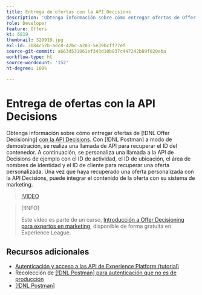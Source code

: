 ```yaml
---
title: Entrega de ofertas con la API Decisions
description: 'Obtenga información sobre cómo entregar ofertas de Offer Decisioning con la API Decisions. '
role: Developer
feature: Offers
kt: 6819
thumbnail: 329919.jpg
exl-id: 3084c52b-adc8-42bc-a203-5e39bcff77ef
source-git-commit: a663d531061ef343d10b837c447242b89f020eba
workflow-type: ht
source-wordcount: '152'
ht-degree: 100%

---
```



# Entrega de ofertas con la API Decisions

Obtenga información sobre cómo entregar ofertas de [!DNL Offer Decisioning] [con la API Decisions](https://experienceleague.adobe.com/docs/journey-optimizer/using/offer-decisioniong/api-reference/offer-delivery/deliver-offers.html?lang=es). Con [!DNL Postman] a modo de demostración, se realiza una llamada de API para recuperar el ID del contenedor. A continuación, se personaliza una llamada a la API de Decisions de ejemplo con el ID de actividad, el ID de ubicación, el área de nombres de identidad y el ID de cliente para recuperar una oferta personalizada. Una vez que haya recuperado una oferta personalizada con la API Decisions, puede integrar el contenido de la oferta con su sistema de marketing.

>[!VIDEO](https://video.tv.adobe.com/v/329919?quality=12&learn=on)

>[!INFO]
>
> Este vídeo es parte de un curso, [Introducción a Offer Decisioning para expertos en marketing](https://experienceleague.adobe.com/?recommended=ExperiencePlatform-U-1-2020.1.offerdecisioning?lang=es), disponible de forma gratuita en Experience League.

## Recursos adicionales

* [Autenticación y acceso a las API de Experience Platform (tutorial)](https://experienceleague.adobe.com/docs/platform-learn/tutorials/platform-api-authentication.html?lang=es)
* Recolección de [[!DNL Postman]  para autenticación que no es de producción](https://github.com/adobe/experience-platform-postman-samples/tree/master/apis/ims)
* [[!DNL Postman]](https://www.postman.com/)
